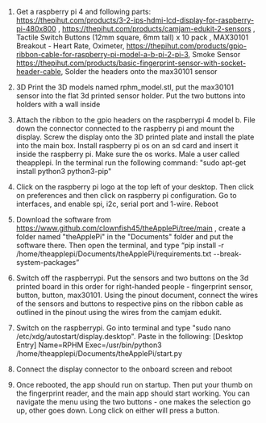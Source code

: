 1. Get a raspberry pi 4 and following parts: https://thepihut.com/products/3-2-ips-hdmi-lcd-display-for-raspberry-pi-480x800 , https://thepihut.com/products/camjam-edukit-2-sensors , Tactile Switch Buttons (12mm square, 6mm tall) x 10 pack , MAX30101 Breakout - Heart Rate, Oximeter, https://thepihut.com/products/gpio-ribbon-cable-for-raspberry-pi-model-a-b-pi-2-pi-3, Smoke Sensor https://thepihut.com/products/basic-fingerprint-sensor-with-socket-header-cable, Solder the headers onto the max30101 sensor

2. 3D Print the 3D models named rphm_model.stl, put the max30101 sensor into the flat 3d printed sensor holder. Put the two buttons into holders with a wall inside

3. Attach the ribbon to the gpio headers on the raspberrypi 4 model b. File down the connector connected to the raspberry pi and mount the display. Screw the display onto the 3D printed plate and install the plate into the main box. Install raspberry pi os on an sd card and insert it inside the raspberry pi. Make sure the os works. Male a user called theapplepi. In the terminal run the following command: "sudo apt-get install python3 python3-pip"

4. Click on the raspberry pi logo at the top left of your desktop. Then click on preferences and then click on raspberry pi configuration. Go to interfaces, and enable spi, i2c, serial port and 1-wire. Reboot

5. Download the software from https://www.github.com/clownfish45/theApplePi/tree/main , create a folder named "theApplePi" in the "Documents" folder and put the software there. Then open the terminal, and type “pip install -r /home/theapplepi/Documents/theApplePi/requirements.txt --break-system-packages”

6. Switch off the raspberrypi. Put the sensors and two buttons on the 3d printed board in this order for right-handed people - fingerprint sensor, button, button, max30101. Using the pinout document, connect the wires of the sensors and buttons to respective pins on the ribbon cable as outlined in the pinout using the wires from the camjam edukit.

7. Switch on the raspberrypi. Go into terminal and type "sudo nano /etc/xdg/autostart/display.desktop". Paste in the following: 
[Desktop Entry]
Name=RPHM
Exec=/usr/bin/python3 /home/theapplepi/Documents/theApplePi/start.py

8. Connect the display connector to the onboard screen and reboot

9. Once rebooted, the app should run on startup. Then put your thumb on the fingerprint reader, and the main app should start working. You can navigate the menu using the two buttons - one makes the selection go up, other goes down. Long click on either will press a button.
